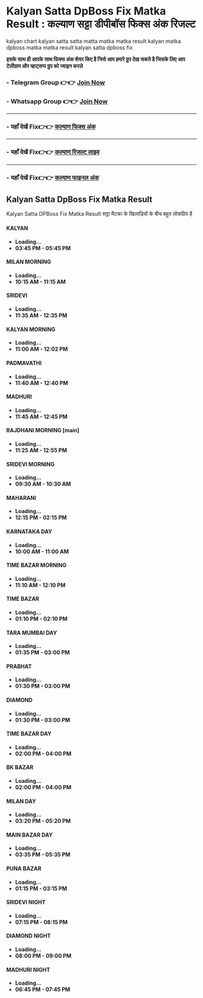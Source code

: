 # Kalyan Satta DpBoss Fix Matka Result : कल्याण सट्टा डीपीबॉस फिक्स अंक रिजल्ट

kalyan chart kalyan satta satta matta matka matka result kalyan matka dpboss matka matka result kalyan satta dpboss fix

**इसके साथ ही आपके साथ फिक्स अंक शेयर किए है जिसे आप हमारे ग्रुप देख सकते है जिसके लिए आप टेलीग्राम और व्हाट्सप्प ग्रुप को ज्वाइन करले**

###  - Telegram  Group 👉👉 [Join Now](https://t.me/Hindiupdate201) 

###  - Whatsapp Group 👉👉 [Join Now](https://whatsapp.com/channel/0029Vay2FudAzNbmVl8KtW14) 

---

###  - यहाँ देखें Fix👉👉 [कल्याण फिक्स अंक](https://kalyan-chart-fix.hindipanti.in/dpboss-satta-matka-result-1/) 
---

### - यहाँ देखें Fix👉👉 [कल्याण रिजल्ट लाइव ](https://www.google.com/search?q=hindipanti+in+kalyan+fix) 
---

### - यहाँ देखें Fix👉👉 [कल्याण फाइनल अंक](https://kalyan-chart-fix.hindipanti.in/dpboss-satta-matka-result-1/) 


## Kalyan Satta DpBoss Fix Matka Result
Kalyan Satta DPBoss Fix Matka Result सट्टा मैटका के खिलाड़ियों के बीच बहुत लोकप्रिय है 

#### KALYAN
- **Loading...**
- **03:45 PM - 05:45 PM**

#### MILAN MORNING
- **Loading...**
- **10:15 AM - 11:15 AM**

#### SRIDEVI
- **Loading...**
- **11:35 AM - 12:35 PM**

#### KALYAN MORNING
- **Loading...**
- **11:00 AM - 12:02 PM**

#### PADMAVATHI
- **Loading...**
- **11:40 AM - 12:40 PM**

#### MADHURI
- **Loading...**
- **11:45 AM - 12:45 PM**

#### RAJDHANI MORNING [main]
- **Loading...**
- **11:25 AM - 12:55 PM**

#### SRIDEVI MORNING
- **Loading...**
- **09:30 AM - 10:30 AM**

#### MAHARANI
- **Loading...**
- **12:15 PM - 02:15 PM**

#### KARNATAKA DAY
- **Loading...**
- **10:00 AM - 11:00 AM**

#### TIME BAZAR MORNING
- **Loading...**
- **11:10 AM - 12:10 PM**

#### TIME BAZAR
- **Loading...**
- **01:10 PM - 02:10 PM**

#### TARA MUMBAI DAY
- **Loading...**
- **01:35 PM - 03:00 PM**

#### PRABHAT
- **Loading...**
- **01:30 PM - 03:00 PM**

#### DIAMOND
- **Loading...**
- **01:30 PM - 03:00 PM**

#### TIME BAZAR DAY
- **Loading...**
- **02:00 PM - 04:00 PM**

#### BK BAZAR
- **Loading...**
- **02:00 PM - 04:00 PM**

#### MILAN DAY
- **Loading...**
- **03:20 PM - 05:20 PM**

#### MAIN BAZAR DAY
- **Loading...**
- **03:35 PM - 05:35 PM**

#### PUNA BAZAR
- **Loading...**
- **01:15 PM - 03:15 PM**

#### SRIDEVI NIGHT
- **Loading...**
- **07:15 PM - 08:15 PM**

#### DIAMOND NIGHT
- **Loading...**
- **08:00 PM - 09:00 PM**

#### MADHURI NIGHT
- **Loading...**
- **06:45 PM - 07:45 PM**
